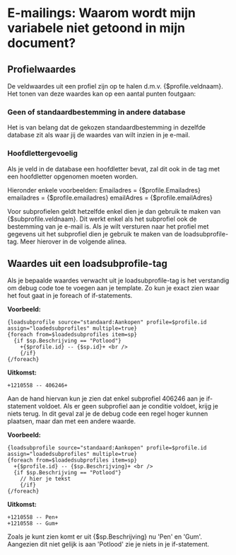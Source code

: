 # E-mailings: Waarom wordt mijn variabele niet getoond in mijn document?

## Profielwaardes
De veldwaardes uit een profiel zijn op te halen d.m.v. {$profile.veldnaam}.
Het tonen van deze waardes kan op een aantal punten foutgaan:

### Geen of standaardbestemming in andere database
Het is van belang dat de gekozen standaardbestemming in dezelfde database zit als waar jij de waardes van wilt inzien in je e-mail. 

### Hoofdlettergevoelig
Als je veld in de database een hoofdletter bevat, zal dit ook in de tag met een hoofdletter opgenomen moeten worden. 

Hieronder enkele voorbeelden:
Emailadres	=	{$profile.Emailadres}
emailadres	=	{$profile.emailadres}
emailAdres	=	{$profile.emailAdres}

Voor subprofielen geldt hetzelfde enkel dien je dan gebruik te maken van {$subprofile.veldnaam}. Dit werkt enkel als het subprofiel ook de bestemming van je e-mail is. Als je wilt versturen naar het profiel met gegevens uit het subprofiel dien je gebruik te maken van de loadsubprofile-tag. Meer hierover in de volgende alinea.

## Waardes uit een loadsubprofile-tag
Als je bepaalde waardes verwacht uit je loadsubprofile-tag is het verstandig om debug code toe te voegen aan je template. Zo kun je exact zien waar het fout gaat in je foreach of if-statements.

**Voorbeeld:**
```
{loadsubprofile source="standaard:Aankopen" profile=$profile.id assign="loadedsubprofiles" multiple=true}
{foreach from=$loadedsubprofiles item=sp}
  {if $sp.Beschrijving == "Potlood"}
    +{$profile.id} -- {$sp.id}+ <br />
	{/if}
{/foreach}
```

**Uitkomst:**
```
+1210558 -- 406246+
```

Aan de hand hiervan kun je zien dat enkel subprofiel 406246 aan je if-statement voldoet.
Als er geen subprofiel aan je conditie voldoet, krijg je niets terug. In dit geval zal je de debug code een regel hoger kunnen plaatsen, maar dan met een andere waarde.

**Voorbeeld:**
```
{loadsubprofile source="standaard:Aankopen" profile=$profile.id assign="loadedsubprofiles" multiple=true}
{foreach from=$loadedsubprofiles item=sp}
  +{$profile.id} -- {$sp.Beschrijving}+ <br />
  {if $sp.Beschrijving == "Potlood"}
    // hier je tekst
	{/if}
{/foreach}
```

**Uitkomst:**
```
+1210558 -- Pen+ 
+1210558 -- Gum+
```

Zoals je kunt zien komt er uit {$sp.Beschrijving} nu 'Pen' en 'Gum'. Aangezien dit niet gelijk is aan 'Potlood' zie je niets in je if-statement.
